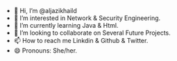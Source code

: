 - 👋 Hi, I’m @aljazikhaild
- 👀 I’m interested in Network & Security Engineering.
- 🌱 I’m currently learning Java & Html.
- 💞️ I’m looking to collaborate on Several Future Projects.
- 📫 How to reach me Linkdin & Github & Twitter.
- 😄 Pronouns: She/her.
  

<!---
aljazikhaild/aljazikhaild is a ✨ special ✨ repository because its `README.md` (this file) appears on your GitHub profile.
You can click the Preview link to take a look at your changes.
--->
